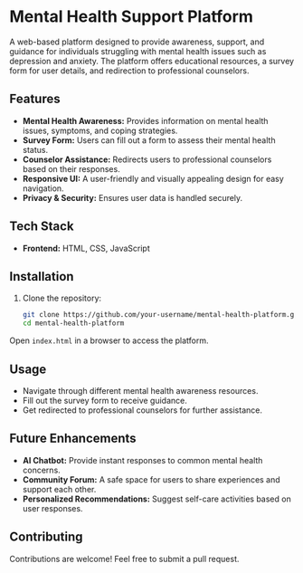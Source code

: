 # Mental Health Support Platform

A web-based platform designed to provide awareness, support, and guidance for individuals struggling with mental health issues such as depression and anxiety. The platform offers educational resources, a survey form for user details, and redirection to professional counselors.

## Features

- **Mental Health Awareness:** Provides information on mental health issues, symptoms, and coping strategies.
- **Survey Form:** Users can fill out a form to assess their mental health status.
- **Counselor Assistance:** Redirects users to professional counselors based on their responses.
- **Responsive UI:** A user-friendly and visually appealing design for easy navigation.
- **Privacy & Security:** Ensures user data is handled securely.

## Tech Stack

- **Frontend:** HTML, CSS, JavaScript  

## Installation

1. Clone the repository:

   ```sh
   git clone https://github.com/your-username/mental-health-platform.git
   cd mental-health-platform
   ```

Open `index.html` in a browser to access the platform.

## Usage

- Navigate through different mental health awareness resources.
- Fill out the survey form to receive guidance.
- Get redirected to professional counselors for further assistance.

## Future Enhancements

- **AI Chatbot:** Provide instant responses to common mental health concerns.
- **Community Forum:** A safe space for users to share experiences and support each other.
- **Personalized Recommendations:** Suggest self-care activities based on user responses.

## Contributing

Contributions are welcome! Feel free to submit a pull request.

